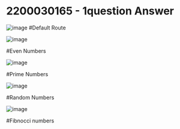 # 2200030165 - 1question Answer

![image](https://github.com/user-attachments/assets/b38647e8-76a5-474f-91f2-1ea11b8ad7f5)
#Default Route

![image](https://github.com/user-attachments/assets/828d9da9-2a96-436b-a88c-44093b08cb04)


#Even Numbers


![image](https://github.com/user-attachments/assets/6a8caa9e-d312-4ac5-b915-ff53aded6282)

#Prime Numbers


![image](https://github.com/user-attachments/assets/86ebaaf6-8862-4a89-b1f8-81942f62b97f)


#Random Numbers


![image](https://github.com/user-attachments/assets/39733934-3b9d-4cb5-b659-2a2681c9fbcc)

#Fibnocci numbers
